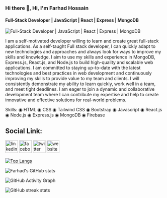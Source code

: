 ### Hi there 👋, Hi, I'm Farhad Hossain
#### Full-Stack Developer | JavaScript | React | Express | MongoDB
![Full-Stack Developer | JavaScript | React | Express | MongoDB](https://media.licdn.com/dms/image/D5616AQFBxPEorzXLUg/profile-displaybackgroundimage-shrink_350_1400/0/1670431166396?e=1676505600&v=beta&t=egUtSFK6satOT2IGP2a1zOLS6ludZ_YEcnoBisPn6CA)

I am a self-motivated developer willing to learn and create great full-stack applications. As a self-taught Full stack developer, I can quickly adapt to new technologies and approaches and always look for ways to improve my skills and knowledge. I aim to use my skills and experience in MongoDB, Express.js, React.js, and Node.js to build high-quality and scalable web applications. I am committed to staying up-to-date with the latest technologies and best practices in web development and continuously improving my skills to provide value to my team and clients. I will consistently demonstrate my ability to learn quickly, work well in a team, and meet tight deadlines. I am eager to join a dynamic and collaborative development team where I can contribute my expertise and help to create innovative and effective solutions for real-world problems.

Skills: ◉ HTML ◉ CSS ◉ Tailwind CSS ◉ Bootstrap ◉ Javascript ◉ React.js ◉ Node.js ◉ Express.js ◉ MongoDB ◉ Firebase

## Social Link: 

[<img src='https://cdn-icons-png.flaticon.com/512/1384/1384072.png' alt='linkedin' height='40'>](https://www.linkedin.com/in/md-farhadhossain9/) 
[<img src='https://cdn-icons-png.flaticon.com/512/747/747543.png' alt='facebook' height='40'>](https://www.facebook.com/janinah.url)
[<img src='https://cdn-icons-png.flaticon.com/512/1384/1384075.png' alt='twitter' height='40'>](https://twitter.com/farhad_Hossainn)
[<img src='https://cdn-icons-png.flaticon.com/512/3059/3059997.png' alt='website' height='40'>](showwcase.com/farhad)  

[![Top Langs](https://github-readme-stats.vercel.app/api/top-langs/?username=md-farhadhossain&layout=compact&theme=github_dark)](https://github.com/anuraghazra/github-readme-stats)


 
![Farhad's GitHub stats](https://github-readme-stats.vercel.app/api?username=md-farhadhossain&theme=github_dark&show_icons=true)

![GitHub Activity Graph](https://activity-graph.herokuapp.com/graph?username=md-farhadhossain)  

![GitHub streak stats](https://streak-stats.demolab.com/?user=md-farhadhossain&theme=github_dark)  






